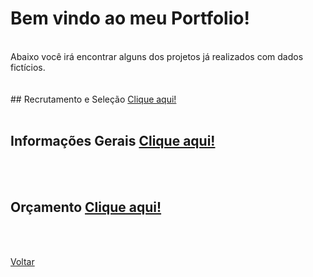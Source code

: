 
# Bem vindo ao meu Portfolio!
<br>
Abaixo você irá encontrar alguns dos projetos já realizados com dados fictícios.
<br><br><br>
## Recrutamento e Seleção <a href="https://gabrielteixeira2004.github.io/Gabriel-Portfolio/RS">Clique aqui!</a>
<br><br>


## Informações Gerais <a href="https://gabrielteixeira2004.github.io/Gabriel-Portfolio/Informacoes_Gerais">Clique aqui!</a>
<br><br>


## Orçamento <a href="https://gabrielteixeira2004.github.io/Gabriel-Portfolio/portfolio/Orcamento">Clique aqui!</a>
<br><br>

<a href="https://gabrielteixeira2004.github.io/Gabriel-Portfolio/">Voltar</a>
